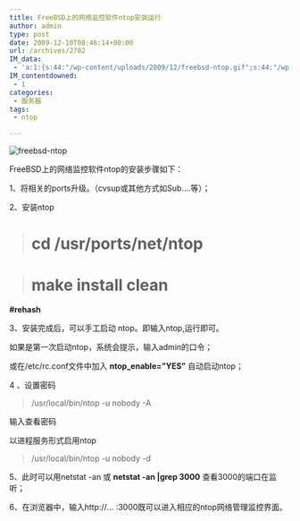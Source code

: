 ```yaml
---
title: FreeBSD上的网络监控软件ntop安装运行
author: admin
type: post
date: 2009-12-10T08:46:14+00:00
url: /archives/2702
IM_data:
 - 'a:1:{s:44:"/wp-content/uploads/2009/12/freebsd-ntop.gif";s:44:"/wp-content/uploads/2009/12/freebsd-ntop.gif";}'
IM_contentdowned:
 - 1
categories:
 - 服务器
tags:
 - ntop

---
```

![freebsd-ntop](/wp-content/uploads/2009/12/freebsd-ntop.gif)

FreeBSD上的网络监控软件ntop的安装步骤如下：

1、将相关的ports升级。（cvsup或其他方式如Sub….等）；

2、安装ntop

>

> # **cd /usr/ports/net/ntop**
>

>
>

> # **make install clean**

**#rehash**
>

3、安装完成后，可以手工启动 ntop。即输入ntop,运行即可。

如果是第一次启动ntop，系统会提示，输入admin的口令；

或在/etc/rc.conf文件中加入 **ntop_enable=”YES”** 自动启动ntop；

4 、设置密码

>

> /usr/local/bin/ntop -u nobody -A
>

输入查看密码

以进程服务形式启用ntop

>

> /usr/local/bin/ntop -u nobody -d
>

5、此时可以用netstat -an 或 **netstat -an |grep 3000** 查看3000的端口在监听；

6、在浏览器中，输入http://*.*.*.* :3000既可以进入相应的ntop网络管理监控界面。
